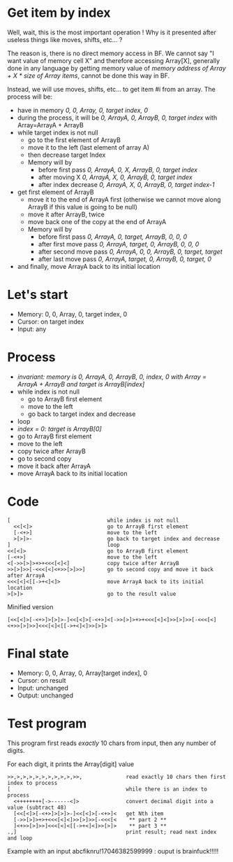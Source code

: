 # Get item by index

Well, wait, this is the most important operation ! Why is it presented after useless things like moves, shifts, etc... ?

The reason is, there is no direct memory access in BF. We cannot say "I want value of memory cell X" and therefore accessing Array[X], generally done in any language by getting memory value of _memory address of Array + X * size of Array items_, cannot be done this way in BF.

Instead, we will use moves, shifts, etc... to get item #i from an array. The process will be:
* have in memory _0, 0, Array, 0, target index, 0_
* during the process, it will be _0, ArrayA, 0, ArrayB, 0, target index_ with Array=ArrayA + ArrayB
* while target index is not null
  * go to the first element of ArrayB
  * move it to the left (last element of array A)
  * then decrease target Index
  * Memory will by
    * before first pass _0, ArrayA, 0, X, ArrayB, 0, target index_
    * after moving X _0, ArrayA, X, 0, ArrayB, 0, target index_
    * after index decrease _0, ArrayA, X, 0, ArrayB, 0, target index-1_
* get first element of ArrayB
  * move it to the end of ArrayA first (otherwise we cannot move along ArrayB if this value is going to be null)
  * move it after ArrayB, twice
  * move back one of the copy at the end of ArrayA
  * Memory will by
    * before first pass _0, ArrayA, 0, target, ArrayB, 0, 0, 0_
    * after first move pass _0, ArrayA, target, 0, ArrayB, 0, 0, 0_
    * after second move pass _0, ArrayA, 0, 0, ArrayB, 0, target, target_
    * after last move pass _0, ArrayA, target, 0, ArrayB, 0, target, 0_
* and finally, move ArrayA back to its initial location


# Let's start

* Memory: 0, 0, Array, 0, target index, 0
* Cursor: on target index
* Input: any

# Process

* _invariant: memory is 0, ArrayA, 0, ArrayB, 0, index, 0 with Array = ArrayA + ArrayB and target is ArrayB[index]_
* while index is not null
  * go to ArrayB first element
  * move to the left
  * go back to target index and decrease
* loop
* _index = 0: target is ArrayB[0]_
* go to ArrayB first element
* move to the left
* copy twice after ArrayB
* go to second copy
* move it back after ArrayA
* move ArrayA back to its initial location

# Code
```
[                               while index is not null
  <<[<]>                        go to ArrayB first element
  [-<+>]                        move to the left
  >[>]>-                        go back to target index and decrease
]                               loop
<<[<]>                          go to ArrayB first element
[-<+>]                          move to the left
<[->>[>]>+>+<<<[<]<]            copy twice after ArrayB
>>[>]>>[-<<<[<]<+>>[>]>>]       go to second copy and move it back after ArrayA
<<<[<]<[[->+<]<]>               move ArrayA back to its initial location
>[>]>                           go to the result value
```

Minified version
```
[<<[<]>[-<+>]>[>]>-]<<[<]>[-<+>]<[->>[>]>+>+<<<[<]<]>>[>]>>[-<<<[<]<+>>[>]>>]<<<[<]<[[->+<]<]>>[>]>
```

# Final state

* Memory: 0, 0, Array, 0, Array[target index], 0
* Cursor: on result
* Input: unchanged
* Output: unchanged

# Test program

This program first reads *exactly* 10 chars from input, then any number of digits.

For each digit, it prints the Array[digit] value

```
>>,>,>,>,>,>,>,>,>,>,>>,              read exactly 10 chars then first index to process
[                                     while there is an index to process
  <++++++++[->------<]>               convert decimal digit into a value (subtract 48)
  [<<[<]>[-<+>]>[>]>-]<<[<]>[-<+>]<   get Nth item
  [->>[>]>+>+<<<[<]<]>>[>]>>[-<<<[<    ** part 2 **
  ]<+>>[>]>>]<<<[<]<[[->+<]<]>>[>]>    ** part 3 **
.,]                                   print result; read next index and loop
```

Example with an input abcfiknru!17046382599999 : ouput is brainfuck!!!!!

